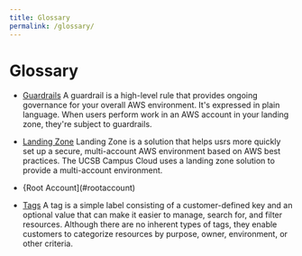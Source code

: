 ```yaml
---
title: Glossary
permalink: /glossary/
---
```


# Glossary

 * [Guardrails](#guardrails) A guardrail is a high-level rule that provides ongoing governance for your overall AWS environment. It's expressed in plain language. When users perform work in an AWS account in your landing zone, they're subject to guardrails.

 * [Landing Zone](#landingzone) Landing Zone is a solution that helps usrs more quickly set up a secure, multi-account AWS environment based on AWS best practices. The UCSB Campus Cloud uses a landing zone solution to provide a multi-account environment.

 * {Root Account](#rootaccount)
 
 * [Tags](#tags) A tag is a simple label consisting of a customer-defined key and an optional value that can make it easier to manage, search for, and filter resources. Although there are no inherent types of tags, they enable customers to categorize resources by purpose, owner, environment, or other criteria.
 